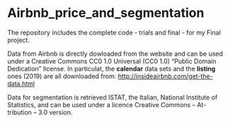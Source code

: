 # Airbnb_price_and_segmentation

The repository includes the complete code - trials and final - for my Final project.  

Data from Airbnb is directly dowloaded from the website and can be used under a Creative Commons CC0 1.0 Universal (CC0 1.0) “Public Domain Dedication” license. In particulat, the **calendar** data sets and the **listing** ones (2019) are all downloaded from:
<http://insideairbnb.com/get-the-data.html>


Data for segmentation is retrieved ISTAT, the Italian, National Institute of Statistics, and can be used under a licence Creative Commons – At- tribution – 3.0 version.